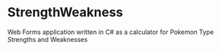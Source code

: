 # StrengthWeakness

Web Forms application written in C# as a calculator for Pokemon Type Strengths and Weaknesses
